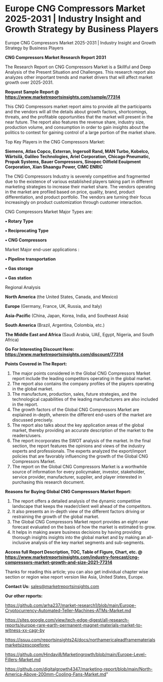 # Europe CNG Compressors Market 2025-2031 | Industry Insight and Growth Strategy by Business Players
Europe CNG Compressors Market 2025-2031 | Industry Insight and Growth Strategy by Business Players

<strong>CNG Compressors Market Research Report 2031</strong>

The Research Report on CNG Compressors Market is a Skillful and Deep Analysis of the Present Situation and Challenges. This research report also analyzes other important trends and market drivers that will affect market growth over 2025-2031.

<strong>Request Sample Report @ <a href=https://www.marketreportsinsights.com/sample/77314>https://www.marketreportsinsights.com/sample/77314</a></strong>

This CNG Compressors market report aims to provide all the participants and the vendors will all the details about growth factors, shortcomings, threats, and the profitable opportunities that the market will present in the near future. The report also features the revenue share, industry size, production volume, and consumption in order to gain insights about the politics to contest for gaining control of a large portion of the market share.

Top Key Players in the CNG Compressors Market:

<strong>Siemens, Atlas Copco, Exterran, Ingersoll Rand, MAN Turbo, Kobelco, Wärtsilä, Galileo Technologies, Ariel Corporation, Chicago Pneumatic, Propak Systems, Bauer Compressors, Sinopec Oilfield Eouipment Corporation, Xian Shaangu Power, CIMC ENRIC</strong>

The CNG Compressors Industry is severely competitive and fragmented due to the existence of various established players taking part in different marketing strategies to increase their market share. The vendors operating in the market are profiled based on price, quality, brand, product differentiation, and product portfolio. The vendors are turning their focus increasingly on product customization through customer interaction.

CNG Compressors Market Major Types are:

<strong>• Rotary Type

• Reciprocating Type

• CNG Compressors</strong>

Market Major end-user applications :

<strong>• Pipeline transportation

• Gas storage

• Gas station</strong>

Regional Analysis

</u><strong><b>North America</b></strong> (the United States, Canada, and Mexico)

<strong><b>Europe </b></strong>(Germany, France, UK, Russia, and Italy)

<strong><b>Asia-Pacific</b></strong> (China, Japan, Korea, India, and Southeast Asia)

<strong><b>South America</b></strong> (Brazil, Argentina, Colombia, etc.)

<strong><b>The Middle East and Africa</b></strong> (Saudi Arabia, UAE, Egypt, Nigeria, and South Africa)

<strong>Go For Interesting Discount Here: <a href=https://www.marketreportsinsights.com/discount/77314>https://www.marketreportsinsights.com/discount/77314</a></strong>

<strong>Points Covered in The Report:</strong>
<ol>
  <li>The major points considered in the Global CNG Compressors Market report include the leading competitors operating in the global market.</li>
  <li>The report also contains the company profiles of the players operating in the global market.</li>
  <li>The manufacture, production, sales, future strategies, and the technological capabilities of the leading manufacturers are also included in the report.</li>
  <li>The growth factors of the Global CNG Compressors Market are explained in-depth, wherein the different end-users of the market are discussed precisely.</li>
  <li>The report also talks about the key application areas of the global market, thereby providing an accurate description of the market to the readers/users.</li>
  <li>The report incorporates the SWOT analysis of the market. In the final section, the report features the opinions and views of the industry experts and professionals. The experts analyzed the export/import policies that are favorably influencing the growth of the Global CNG Compressors Market.</li>
  <li>The report on the Global CNG Compressors Market is a worthwhile source of information for every policymaker, investor, stakeholder, service provider, manufacturer, supplier, and player interested in purchasing this research document.</li>
</ol>
<strong>Reasons for Buying Global CNG Compressors Market Report:</strong>

<ol>
  <li>The report offers a detailed analysis of the dynamic competitive landscape that keeps the reader/client well ahead of the competitors.</li>
  <li>It also presents an in-depth view of the different factors driving or restraining the growth of the global market.</li>
  <li>The Global CNG Compressors Market report provides an eight-year forecast evaluated on the basis of how the market is estimated to grow.</li>
  <li>It helps in making aware business decisions by having providing thorough insights insights into the global market and by making an all-inclusive analysis of the key market segments and sub-segments.</li>
</ol>
<strong>Access full Report Description, TOC, Table of Figure, Chart, etc. @ <a href=https://www.marketreportsinsights.com/industry-forecast/cng-compressors-market-growth-and-size-2021-77314>https://www.marketreportsinsights.com/industry-forecast/cng-compressors-market-growth-and-size-2021-77314</a></strong>


Thanks for reading this article; you can also get individual chapter wise section or region wise report version like Asia, United States, Europe.

<strong>Contact Us:</strong>
sales@marketreportsinsights.com

<strong>Our other reports:</strong>

<a href=https://github.com/arha237/market-research1/blob/main/Europe-Cryptocurrency-Automated-Teller-Machines-ATMs-Market.md>https://github.com/arha237/market-research1/blob/main/Europe-Cryptocurrency-Automated-Teller-Machines-ATMs-Market.md</a>

<a href=https://sites.google.com/view/tech-edge-digest/all-research-reports/europe-rare-earth-permanent-magnet-materials-market-to-witness-xx-cagr-by>https://sites.google.com/view/tech-edge-digest/all-research-reports/europe-rare-earth-permanent-magnet-materials-market-to-witness-xx-cagr-by</a>

<a href=https://issuu.com/reportsinsights24/docs/northamericaleadframematerialsmarketsizescopeforec>https://issuu.com/reportsinsights24/docs/northamericaleadframematerialsmarketsizescopeforec</a>

<a href=https://github.com/Hindavi8/Marketingrowth/blob/main/Europe-Level-Fillers-Market.md>https://github.com/Hindavi8/Marketingrowth/blob/main/Europe-Level-Fillers-Market.md</a>

<a href=https://github.com/digitalgrowth4347/marketing-report/blob/main/North-America-Above-200mm-Cooling-Fans-Market.md>https://github.com/digitalgrowth4347/marketing-report/blob/main/North-America-Above-200mm-Cooling-Fans-Market.md</a>"
